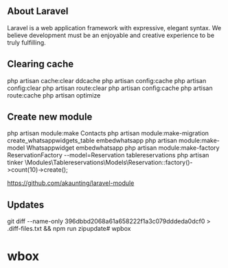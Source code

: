 ## About Laravel

Laravel is a web application framework with expressive, elegant syntax. We believe development must be an enjoyable and creative experience to be truly fulfilling. 

## Clearing cache
php artisan cache:clear
ddcache
php artisan config:cache
php artisan config:clear
php artisan route:clear
php artisan config:cache
php artisan route:cache
php artisan optimize

## Create new module
php artisan module:make Contacts
php artisan module:make-migration create_whatsappwidgets_table embedwhatsapp
php artisan module:make-model Whatsappwidget embedwhatsapp
php artisan module:make-factory ReservationFactory --model=Reservation tablereservations
php artisan tinker 
\Modules\Tablereservations\Models\Reservation::factory()->count(10)->create();

https://github.com/akaunting/laravel-module

## Updates
git diff --name-only 396dbbd2068a61a658222f1a3c079dddeda0dcf0 > .diff-files.txt && npm run zipupdate# wpbox
# wbox
